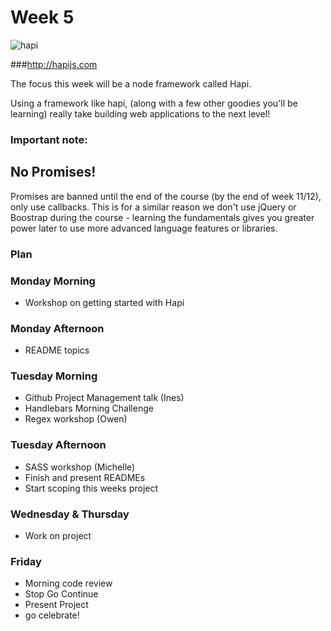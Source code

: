 # Week 5
![hapi](https://qph.ec.quoracdn.net/main-thumb-t-356618-200-tihkzgsyxagidlxueumcshvyjzhncble.jpeg)

###http://hapijs.com

The focus this week will be a node framework called Hapi.

Using a framework like hapi, (along with a few other goodies you'll be learning) really take building web applications to the next level!


### Important note:

## No Promises!

Promises are banned until the end of the course (by the end of week 11/12), only use callbacks. This is for a similar reason we don't use jQuery or Boostrap during the course - learning the fundamentals gives you greater power later to use more advanced language features or libraries.

### Plan

### Monday Morning

+ Workshop on getting started with Hapi

### Monday Afternoon

+ README topics

### Tuesday Morning

+ Github Project Management talk (Ines)
+ Handlebars Morning Challenge
+ Regex workshop (Owen)

### Tuesday Afternoon

+ SASS workshop (Michelle)
+ Finish and present READMEs
+ Start scoping this weeks project

### Wednesday & Thursday

+ Work on project

### Friday

+ Morning code review
+ Stop Go Continue
+ Present Project
+ go celebrate!
